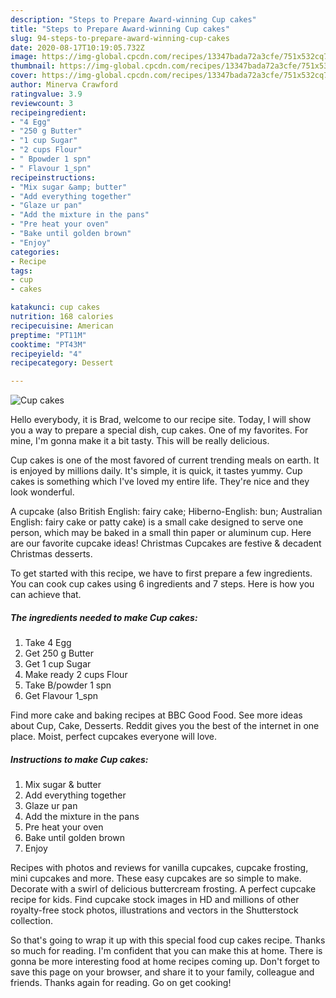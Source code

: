 ```yaml
---
description: "Steps to Prepare Award-winning Cup cakes"
title: "Steps to Prepare Award-winning Cup cakes"
slug: 94-steps-to-prepare-award-winning-cup-cakes
date: 2020-08-17T10:19:05.732Z
image: https://img-global.cpcdn.com/recipes/13347bada72a3cfe/751x532cq70/cup-cakes-recipe-main-photo.jpg
thumbnail: https://img-global.cpcdn.com/recipes/13347bada72a3cfe/751x532cq70/cup-cakes-recipe-main-photo.jpg
cover: https://img-global.cpcdn.com/recipes/13347bada72a3cfe/751x532cq70/cup-cakes-recipe-main-photo.jpg
author: Minerva Crawford
ratingvalue: 3.9
reviewcount: 3
recipeingredient:
- "4 Egg"
- "250 g Butter"
- "1 cup Sugar"
- "2 cups Flour"
- " Bpowder 1 spn"
- " Flavour 1_spn"
recipeinstructions:
- "Mix sugar &amp; butter"
- "Add everything together"
- "Glaze ur pan"
- "Add the mixture in the pans"
- "Pre heat your oven"
- "Bake until golden brown"
- "Enjoy"
categories:
- Recipe
tags:
- cup
- cakes

katakunci: cup cakes 
nutrition: 168 calories
recipecuisine: American
preptime: "PT11M"
cooktime: "PT43M"
recipeyield: "4"
recipecategory: Dessert

---
```



![Cup cakes](https://img-global.cpcdn.com/recipes/13347bada72a3cfe/751x532cq70/cup-cakes-recipe-main-photo.jpg)

Hello everybody, it is Brad, welcome to our recipe site. Today, I will show you a way to prepare a special dish, cup cakes. One of my favorites. For mine, I'm gonna make it a bit tasty. This will be really delicious.

Cup cakes is one of the most favored of current trending meals on earth. It is enjoyed by millions daily. It's simple, it is quick, it tastes yummy. Cup cakes is something which I've loved my entire life. They're nice and they look wonderful.

A cupcake (also British English: fairy cake; Hiberno-English: bun; Australian English: fairy cake or patty cake) is a small cake designed to serve one person, which may be baked in a small thin paper or aluminum cup. Here are our favorite cupcake ideas! Christmas Cupcakes are festive &amp; decadent Christmas desserts.


To get started with this recipe, we have to first prepare a few ingredients. You can cook cup cakes using 6 ingredients and 7 steps. Here is how you can achieve that.

<!--inarticleads1-->

##### The ingredients needed to make Cup cakes:

1. Take 4 Egg
1. Get 250 g Butter
1. Get 1 cup Sugar
1. Make ready 2 cups Flour
1. Take  B/powder 1 spn
1. Get  Flavour 1_spn


Find more cake and baking recipes at BBC Good Food. See more ideas about Cup, Cake, Desserts. Reddit gives you the best of the internet in one place. Moist, perfect cupcakes everyone will love. 

<!--inarticleads2-->

##### Instructions to make Cup cakes:

1. Mix sugar &amp; butter
1. Add everything together
1. Glaze ur pan
1. Add the mixture in the pans
1. Pre heat your oven
1. Bake until golden brown
1. Enjoy


Recipes with photos and reviews for vanilla cupcakes, cupcake frosting, mini cupcakes and more. These easy cupcakes are so simple to make. Decorate with a swirl of delicious buttercream frosting. A perfect cupcake recipe for kids. Find cupcake stock images in HD and millions of other royalty-free stock photos, illustrations and vectors in the Shutterstock collection. 

So that's going to wrap it up with this special food cup cakes recipe. Thanks so much for reading. I'm confident that you can make this at home. There is gonna be more interesting food at home recipes coming up. Don't forget to save this page on your browser, and share it to your family, colleague and friends. Thanks again for reading. Go on get cooking!
